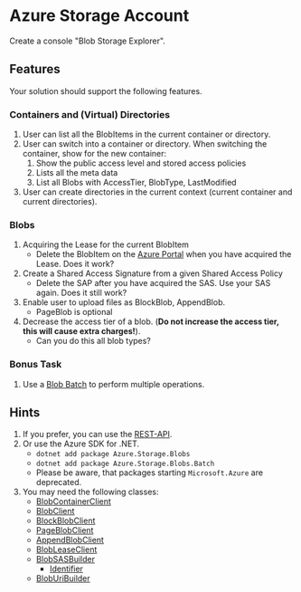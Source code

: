 # Azure Storage Account

Create a console "Blob Storage Explorer".

## Features
Your solution should support the following features.

### Containers and (Virtual) Directories
1. User can list all the BlobItems in the current container or directory.
2. User can switch into a container or directory. When switching the container, show for the new container:
    1. Show the public access level and stored access policies
    2. Lists all the meta data
    3. List all Blobs with AccessTier, BlobType, LastModified
3. User can create directories in the current context (current container and current directories).

### Blobs
1. Acquiring the Lease for the current BlobItem
    * Delete the BlobItem on the [Azure Portal](https://portal.azure.com) when you have acquired the Lease. Does it work?
2. Create a Shared Access Signature from a given Shared Access Policy
    * Delete the SAP after you have acquired the SAS. Use your SAS again. Does it still work?
3. Enable user to upload files as BlockBlob, AppendBlob.
    *  PageBlob is optional 
4. Decrease the access tier of a blob. (**Do not increase the access tier, this will cause extra charges!**).
    * Can you do this all blob types?

### Bonus Task
1. Use a [Blob Batch](https://docs.microsoft.com/en-us/rest/api/storageservices/blob-batch) to perform multiple operations.

## Hints
1. If you prefer, you can use the [REST-API]( https://docs.microsoft.com/en-us/rest/api/storageservices/blob-service-rest-api).
2. Or use the Azure SDK for .NET.
    * `dotnet add package Azure.Storage.Blobs`
    * `dotnet add package Azure.Storage.Blobs.Batch`
    * Please be aware, that packages starting `Microsoft.Azure` are deprecated.
3. You may need the following classes:
    * [BlobContainerClient](https://docs.microsoft.com/en-us/dotnet/api/azure.storage.blobs.blobcontainerclient)
    * [BlobClient](https://docs.microsoft.com/en-us/dotnet/api/azure.storage.blobs.blobclient)
    * [BlockBlobClient](https://docs.microsoft.com/en-us/dotnet/api/azure.storage.blobs.specialized.blockblobclient)
    * [PageBlobClient](https://docs.microsoft.com/en-us/dotnet/api/azure.storage.blobs.specialized.pageblobclient)
    * [AppendBlobClient](https://docs.microsoft.com/en-us/dotnet/api/azure.storage.blobs.specialized.appendblobclient)
    * [BlobLeaseClient](https://docs.microsoft.com/en-us/dotnet/api/azure.storage.blobs.specialized.blobleaseclient)
    * [BlobSASBuilder](https://docs.microsoft.com/en-us/dotnet/api/azure.storage.sas.blobsasbuilder)
        * [Identifier](https://docs.microsoft.com/en-us/dotnet/api/azure.storage.sas.blobsasbuilder.identifier)
    * [BlobUriBuilder](https://docs.microsoft.com/en-us/dotnet/api/azure.storage.blobs.bloburibuilder)
